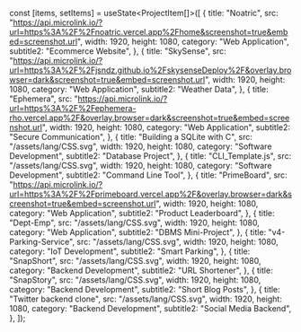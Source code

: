 const [items, setItems] = useState<ProjectItem[]>([
    {
      title: "Noatric",
      src: "https://api.microlink.io/?url=https%3A%2F%2Fnoatric.vercel.app%2Fhome&screenshot=true&embed=screenshot.url",
      width: 1920,
      height: 1080,
      category: "Web Application",
      subtitle2: "Ecommerce Website",
    },
    {
      title: "SkySense",
      src: "https://api.microlink.io/?url=https%3A%2F%2Fjsndz.github.io%2FskysenseDeploy%2F&overlay.browser=dark&screenshot=true&embed=screenshot.url",
      width: 1920,
      height: 1080,
      category: "Web Application",
      subtitle2: "Weather Data",
    },
    {
      title: "Ephemera",
      src: "https://api.microlink.io/?url=https%3A%2F%2Fephemera-rho.vercel.app%2F&overlay.browser=dark&screenshot=true&embed=screenshot.url",
      width: 1920,
      height: 1080,
      category: "Web Application",
      subtitle2: "Secure Communication",
    },
    {
      title: "Building a SQLite with C",
      src: "/assets/lang/CSS.svg",
      width: 1920,
      height: 1080,
      category: "Software Development",
      subtitle2: "Database Project",
    },
    {
      title: "CLI_Template.js",
      src: "/assets/lang/CSS.svg",
      width: 1920,
      height: 1080,
      category: "Software Development",
      subtitle2: "Command Line Tool",
    },
    {
      title: "PrimeBoard",
      src: "https://api.microlink.io/?url=https%3A%2F%2Fprimeboard.vercel.app%2F&overlay.browser=dark&screenshot=true&embed=screenshot.url",
      width: 1920,
      height: 1080,
      category: "Web Application",
      subtitle2: "Product Leaderboard",
    },
    {
      title: "Dept-Emp",
      src: "/assets/lang/CSS.svg",
      width: 1920,
      height: 1080,
      category: "Web Application",
      subtitle2: "DBMS Mini-Project",
    },
    {
      title: "v4-Parking-Service",
      src: "/assets/lang/CSS.svg",
      width: 1920,
      height: 1080,
      category: "IoT Development",
      subtitle2: "Smart Parking",
    },
    {
      title: "SnapShort",
      src: "/assets/lang/CSS.svg",
      width: 1920,
      height: 1080,
      category: "Backend Development",
      subtitle2: "URL Shortener",
    },
    {
      title: "SnapStory",
      src: "/assets/lang/CSS.svg",
      width: 1920,
      height: 1080,
      category: "Backend Development",
      subtitle2: "Short Blog Posts",
    },
    {
      title: "Twitter backend clone",
      src: "/assets/lang/CSS.svg",
      width: 1920,
      height: 1080,
      category: "Backend Development",
      subtitle2: "Social Media Backend",
    },
  ]);
